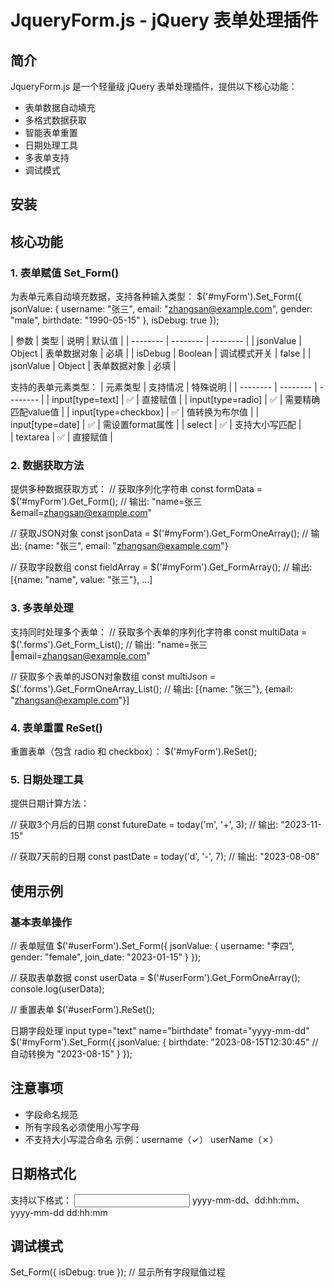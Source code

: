 #  JqueryForm.js - jQuery 表单处理插件
##  简介
JqueryForm.js 是一个轻量级 jQuery 表单处理插件，提供以下核心功能：
- 表单数据自动填充
- 多格式数据获取
- 智能表单重置
- 日期处理工具
- 多表单支持
- 调试模式

## 安装
<!--  引入 jQuery -->
<script src="https://code.jquery.com/jquery-3.6.0.min.js"></script>
<!-- 引入 JqueryForm 插件 -->
<script src="path/to/jquery.form.js"></script>

## 核心功能
### 1. 表单赋值 Set_Form()
为表单元素自动填充数据，支持各种输入类型：
$('#myForm').Set_Form({
    jsonValue: {
        username: "张三",
        email: "zhangsan@example.com",
        gender: "male",
        birthdate: "1990-05-15"
    },
    isDebug: true
});

| 参数 | 类型 | 说明 | 默认值 |
| -------- | -------- | -------- |
| jsonValue     | Object     | 表单数据对象     | 必填     |
| isDebug     | Boolean     | 调试模式开关     | false     |
| jsonValue     | Object     | 表单数据对象     | 必填     |
			
支持的表单元素类型：
| 元素类型 | 支持情况 | 特殊说明 |
| -------- | -------- | -------- |
| input[type=text]	     | ✅	     | 直接赋值     |
| input[type=radio]	     | ✅	     | 需要精确匹配value值     |
| input[type=checkbox]	     | ✅	     | 值转换为布尔值     |
| input[type=date]	     | ✅	     | 需设置format属性     |
| select     | ✅	     | 支持大小写匹配     |	
| textarea     | ✅	     | 直接赋值     |	
### 2. 数据获取方法
提供多种数据获取方式：
// 获取序列化字符串
const formData = $('#myForm').Get_Form();
// 输出: "name=张三&email=zhangsan@example.com"

// 获取JSON对象
const jsonData = $('#myForm').Get_FormOneArray();
// 输出: {name: "张三", email: "zhangsan@example.com"}

// 获取字段数组
const fieldArray = $('#myForm').Get_FormArray();
// 输出: [{name: "name", value: "张三"}, ...]
### 3. 多表单处理
支持同时处理多个表单：
// 获取多个表单的序列化字符串
const multiData = $('.forms').Get_Form_List();
// 输出: "name=张三‖email=zhangsan@example.com"

// 获取多个表单的JSON对象数组
const multiJson = $('.forms').Get_FormOneArray_List();
// 输出: [{name: "张三"}, {email: "zhangsan@example.com"}]
### 4. 表单重置 ReSet()
重置表单（包含 radio 和 checkbox）：
$('#myForm').ReSet();
### 5. 日期处理工具
提供日期计算方法：

// 获取3个月后的日期
const futureDate = today('m', '+', 3);
// 输出: "2023-11-15"

// 获取7天前的日期
const pastDate = today('d', '-', 7);
// 输出: "2023-08-08"
## 使用示例
### 基本表单操作
// 表单赋值
$('#userForm').Set_Form({
    jsonValue: {
        username: "李四",
        gender: "female",
        join_date: "2023-01-15"
    }
});

// 获取表单数据
const userData = $('#userForm').Get_FormOneArray();
console.log(userData);

// 重置表单
$('#userForm').ReSet();

日期字段处理
input type="text" name="birthdate" fromat="yyyy-mm-dd"
$('#myForm').Set_Form({
    jsonValue: {
        birthdate: "2023-08-15T12:30:45" // 自动转换为 "2023-08-15"
    }
});
## 注意事项
- 字段命名规范
- 所有字段名必须使用小写字母
- 不支持大小写混合命名
示例：username（✓） userName（✗）
## 日期格式化
支持以下格式：
<input type="text" name="birthdate" fromat="yyyy-mm-dd">
yyyy-mm-dd、dd:hh:mm、yyyy-mm-dd dd:hh:mm
## 调试模式
Set_Form({ isDebug: true }); // 显示所有字段赋值过程
